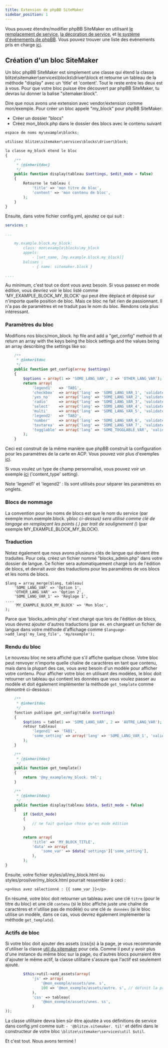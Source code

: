 ```yaml
---
title: Extension de phpBB SiteMaker
sidebar_position: 1
---
```


Vous pouvez étendre/modifier phpBB SiteMaker en utilisant [le remplacement de service](https://area51.phpbb.com/docs/dev/3.2.x/extensions/tutorial_advanced.html#using-service-replacement), [la décoration de service](https://area51.phpbb.com/docs/dev/3.2.x/extensions/tutorial_advanced.html#using-service-decoration), et [le système d'événements de phpBB](https://area51.phpbb.com/docs/dev/3.2.x/extensions/tutorial_events.html). Vous pouvez trouver une liste des événements pris en charge [ici](./events.md).

## Création d'un bloc SiteMaker

Un bloc phpBB SiteMaker est simplement une classe qui étend la classe blitze\sitemaker\services\blocks\driver\block et retourne un tableau de la méthode "display" avec un 'title' et 'content'. Tout le reste entre les deux est à vous. Pour que votre bloc puisse être découvert par phpBB SiteMaker, tu devras lui donner la balise "sitemaker.block".

Dire que nous avons une extension avec vendor/extension comme mon/exemple. Pour créer un bloc appelé "my_block" pour phpBB SiteMaker:

-   Créer un dossier "blocs"
-   Créez mon_block.php dans le dossier des blocs avec le contenu suivant

```php
espace de noms my\example\blocks;

utilisez blitze\sitemaker\services\blocks\driver\block;

la classe my_block étend le bloc
{
    /**
     * {@inheritdoc}
     */
    public function display(tableau $settings, $edit_mode = false)
    {
        Retourne le tableau (
            'title' => 'mon titre de bloc',
            'content' => 'mon contenu de bloc',
        );
    }
}
```

Ensuite, dans votre fichier config.yml, ajoutez ce qui suit :

```yml
services :

...

    my.example.block.my_block:
        class: mon\example\blocks\my_block
        appels:
            - [set_name, [my.example.block.my_block]]
        balises :
            - { name: sitemaker.block }

....

```

Au minimum, c'est tout ce dont vous avez besoin. Si vous passez en mode édition, vous devriez voir le bloc listé comme 'MY_EXAMPLE_BLOCK_MY_BLOCK' qui peut être déplacé et déposé sur n'importe quelle position de bloc. Mais ce bloc ne fait rien de passionnant. Il n'a pas de paramètres et ne traduit pas le nom du bloc. Rendons cela plus intéressant.

### Paramètres du bloc

Modifions nos blocs/mon_block. hp file and add a "get_config" method th at return an array with the keys being the block settings and the values being an array describing the settings like so:

```php
    /**
     * @inheritdoc
     */
    public function get_config(array $settings)
    {
        $options = array(1 => 'SOME_LANG_VAR', 2 => 'OTHER_LANG_VAR');
        return array(
            'legend1'   => 'TAB1',
            'checkbox'  => array('lang' => 'SOME_LANG_VAR_1', 'validate' => 'string', 'type' => 'checkbox', 'options' => $options, 'default' => array(), 'explain' => false),
            'yes_no'    => array('lang' => 'SOME_LANG_VAR_2', 'validate' => 'bool', 'type' => 'radio:yes_no', 'explain' => false, 'default' => false),
            'radio'     => array('lang' => 'SOME_LANG_VAR_3', 'validate' => 'bool', 'type' => 'radio', 'options' => $options, 'explain' => false, 'default' => 'topic'),
            'select'    => array('lang' => 'SOME_LANG_VAR_4', 'validate' => 'string', 'type' => 'select', 'options' => $options, 'default' => '', 'explain' => false),
            'multi'     => array('lang' => 'SOME_LANG_VAR_5', 'validate' => 'string', 'type' => 'multi_select', 'options' => $options, 'default' => array(), 'explain' => false),
            'legend2'   => 'TAB2',
            'number'    => array('lang' => 'SOME_LANG_VAR_6', 'validate' => 'int:0:20', 'type' => 'number:0:20', 'maxlength' => 2, 'explain' => false, 'default' => 5),
            'textarea'  => array('lang' => 'SOME_LANG_VAR_7', 'validate' => 'string', 'type' => 'textarea:3:40', 'maxlength' => 2, 'explain' => true, 'default' => ''),
            'togglable' => array('lang' => 'SOME_TOGGLABLE_VAR', 'validate' => 'string', 'type' => 'select:1:0:toggle_key', 'options' => $options, 'default' => '', 'append' => '<div id="toggle_key-1">Only show when option 1 is selected</div>'),
        );
    }
```

Ceci est construit de la même manière que phpBB construit la configuration pour les paramètres de la carte en ACP. Vous pouvez voir plus d'exemples [ici](https://github.com/phpbb/phpbb/blob/master/phpBB/includes/acp/acp_board.php).

Si vous voulez un type de champ personnalisé, vous pouvez voir un exemple [ici](https://github.com/blitze/phpBB-ext-sitemaker_content/blob/develop/blocks/recent.php) ('content_type' setting).

Note 'legend1' et 'legend2' : Ils sont utilisés pour séparer les paramètres en onglets.

### Blocs de nommage

La convention pour les noms de blocs est que le nom du service (par exemple mon.exemple.block. y*bloc ci-dessus) sera utilisé comme clé de langage en remplaçant les points (.) par trait de soulignement (*) (par exemple MY_EXAMPLE_BLOCK_MY_BLOCK).

### Traduction

Notez également que nous avons plusieurs clés de langue qui doivent être traduites. Pour cela, créez un fichier nommé "blocks_admin.php" dans votre dossier de langue. Ce fichier sera automatiquement chargé lors de l'édition de blocs, et devrait avoir des traductions pour les paramètres de vos blocs et les noms de blocs.

```
$lang = array_merge($lang, tableau(
    'SOME_LANG_VAR' => 'Option 1',
    'OTHER_LANG_VAR' => 'Option 2',
    'SOME_LANG_VAR_1' => 'Réglage 1',
....
    'MY_EXAMPLE_BLOCK_MY_BLOCK' => 'Mon bloc',
);
```

Parce que 'blocks_admin.php' n'est chargé que lors de l'édition de blocs, vous devrez ajouter d'autres traductions (par ex. en chargeant un fichier de langue dans votre méthode d'affichage comme `$language->add_lang('my_lang_file', 'my/exemple');`

### Rendu du bloc

Le nouveau bloc ne sera affiché que s'il affiche quelque chose. Votre bloc peut renvoyer n'importe quelle chaîne de caractères en tant que contenu, mais dans la plupart des cas, vous avez besoin d'un modèle pour afficher votre contenu. Pour afficher votre bloc en utilisant des modèles, le bloc doit retourner un tableau qui contient les données que vous voulez passer au modèle et doit également implémenter la méthode `get_template` comme démontré ci-dessous :

```php
    /**
     * @inheritdoc
     */
    fonction publique get_config(table $settings)
    {
        $options = table(1 => 'SOME_LANG_VAR', 2 => 'AUTRE_LANG_VAR');
        retour tableau(
            'legend1' => 'TAB1',
            'some_setting' => array('lang' => 'SOME_LANG_VAR_1', 'validate' => 'chaîne', 'type' => 'checkbox', 'options' => $options, 'default' => tableau(), 'expliquer' => faux),
        );
    }

    /**
     * {@inheritdoc}
     */
    public function get_template()
    {
        return '@my_example/my_block. tml';
    }

    /**
     * {@inheritdoc}
     */
    public function display(tableau $data, $edit_mode = false)
    {
        if ($edit_mode)
        {
            // ne fait quelque chose qu'en mode édition
        }

        return array(
            'title' => 'MY_BLOCK_TITLE',
            'data' => array(
                'some_var' => $data['settings']['some_setting'],
            ),
        );
}
```

Ensuite, votre fichier styles/all/my_block.html ou styles/prosilver/my_block.html pourrait ressembler à ceci :

```
<p>Vous avez sélectionné : {{ some_var }}</p>
```

En résumé, votre bloc doit retourner un tableau avec une clé `titre` (pour le titre du bloc) et une clé `contenu` (si le bloc affiche juste une chaîne de caractères et n'utilise pas de modèle) ou une clé `de données` (si le bloc utilise un modèle, dans ce cas, vous devrez également implémenter la méthode `get_template`).

### Actifs de bloc

Si votre bloc doit ajouter des assets (css/js) à la page, je vous recommande d'utiliser la classe [util du sitemaker](https://github.com/blitze/phpBB-ext-sitemaker/blob/develop/services/util.php) pour cela. Comme il peut y avoir plus d'une instance du même bloc sur la page, ou d'autres blocs pourraient être d'ajouter le même actif, la classe utilitaire s'assure que l'actif est seulement ajouté.

```php
        $this->util->add_assets(array(
            'js' => array(
                '@mon_exemple/assets/une. s',
                100 => '@mon_exemple/assets/autre. s', // définit la priorité
            ),
            'css' => tableau(
                '@mon_exemple/assets/unes. ss',
            )
));
```

La classe utilitaire devra bien sûr être ajoutée à vos définitions de service dans config.yml comme suit: `- '@blitze.sitemaker. til'` et défini dans le constructeur de votre bloc `\blitze\sitemaker\services\util $util`.

Et c'est tout. Nous avons terminé !
